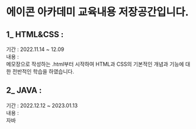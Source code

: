 # 에이콘 아카데미 교육내용 저장공간입니다.

## 1_ HTML&CSS :
 기간 : 2022.11.14 ~ 12.09\
 내용 :\
 메모장으로 작성하는 .html부터 시작하여 HTML과 CSS의 기본적인 개념과 기능에 대한 전반적인 학습을 하였습니다.
 
 
## 2_ JAVA :
 기간 : 2022.12.12 ~ 2023.01.13\
 내용 : \
 자바
 
 
 
 

<!--
**J-SSS/J-SSS** is a ✨ _special_ ✨ repository because its `README.md` (this file) appears on your GitHub profile.

Here are some ideas to get you started:

- 🔭 I’m currently working on ...
- 🌱 I’m currently learning ...
- 👯 I’m looking to collaborate on ...
- 🤔 I’m looking for help with ...
- 💬 Ask me about ...
- 📫 How to reach me: ...
- 😄 Pronouns: ...
- ⚡ Fun fact: ...
-->

